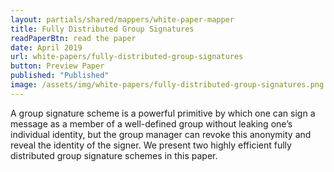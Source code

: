 ```yaml
---
layout: partials/shared/mappers/white-paper-mapper
title: Fully Distributed Group Signatures
readPaperBtn: read the paper
date: April 2019
url: white-papers/fully-distributed-group-signatures
button: Preview Paper
published: "Published"
image: /assets/img/white-papers/fully-distributed-group-signatures.png
---
```


A group signature scheme is a powerful primitive by which one can sign a message as a member of a well-defined group without leaking one’s individual identity, but the group manager can revoke this anonymity and reveal the identity of the signer. We present two highly efficient fully distributed group signature schemes in this paper.
